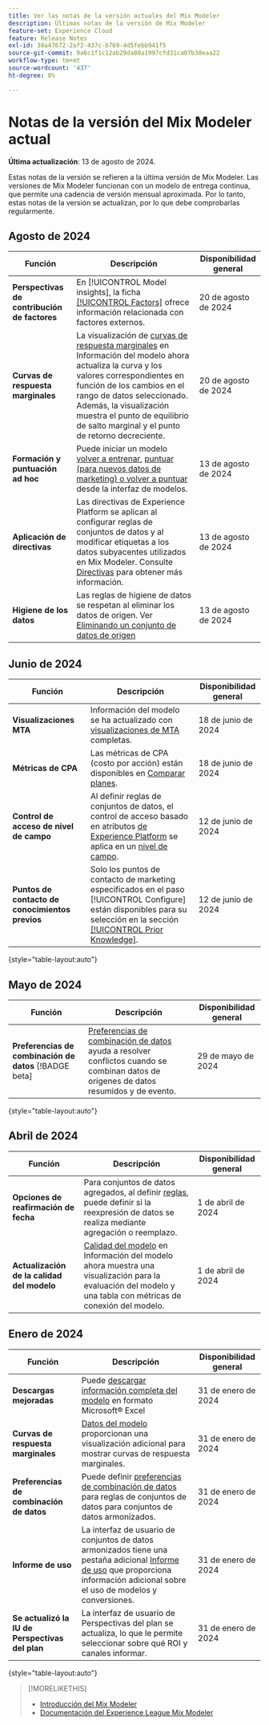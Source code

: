 ```yaml
---
title: Ver las notas de la versión actuales del Mix Modeler
description: Últimas notas de la versión de Mix Modeler
feature-set: Experience Cloud
feature: Release Notes
exl-id: 38a47672-2af2-437c-b769-4d5febb941f5
source-git-commit: 9a6c1f1c12ab29da80a1997cfd31ca07b38eaa22
workflow-type: tm+mt
source-wordcount: '437'
ht-degree: 8%

---
```


# Notas de la versión del Mix Modeler actual

**Última actualización**: 13 de agosto de 2024.

Estas notas de la versión se refieren a la última versión de Mix Modeler. Las versiones de Mix Modeler funcionan con un modelo de entrega continua, que permite una cadencia de versión mensual aproximada. Por lo tanto, estas notas de la versión se actualizan, por lo que debe comprobarlas regularmente.

## Agosto de 2024

| Función | Descripción | Disponibilidad general |
|---|---|---|
| **Perspectivas de contribución de factores** | En [!UICONTROL Model insights], la ficha [[!UICONTROL Factors]](/help/models/insights.md#factors) ofrece información relacionada con factores externos. | 20 de agosto de 2024 |
| **Curvas de respuesta marginales** | La visualización de [curvas de respuesta marginales](/help/models/insights.md#model-insights-1) en Información del modelo ahora actualiza la curva y los valores correspondientes en función de los cambios en el rango de datos seleccionado. Además, la visualización muestra el punto de equilibrio de salto marginal y el punto de retorno decreciente. | 20 de agosto de 2024 |
| **Formación y puntuación ad hoc** | Puede iniciar un modelo [volver a entrenar](/help/models/overview.md#re-train), [puntuar (para nuevos datos de marketing) o volver a puntuar](/help/models/overview.md#score-or-re-score) desde la interfaz de modelos. | 13 de agosto de 2024 |
| **Aplicación de directivas** | Las directivas de Experience Platform se aplican al configurar reglas de conjuntos de datos y al modificar etiquetas a los datos subyacentes utilizados en Mix Modeler. Consulte [Directivas](../data-governance/policies.md) para obtener más información. | 13 de agosto de 2024 |
| **Higiene de los datos** | Las reglas de higiene de datos se respetan al eliminar los datos de origen. Ver [Eliminando un conjunto de datos de origen](../harmonize-data/dataset-rules.md#delete-a-source-dataset) | 13 de agosto de 2024 |

## Junio de 2024

| Función | Descripción | Disponibilidad general |
|---|---|---|
| **Visualizaciones MTA** | Información del modelo se ha actualizado con [visualizaciones de MTA](../models/insights.md#attribution) completas. | 18 de junio de 2024 |
| **Métricas de CPA** | Las métricas de CPA (costo por acción) están disponibles en [Comparar planes](../plans/compare.md). | 18 de junio de 2024 |
| **Control de acceso de nivel de campo** | Al definir reglas de conjuntos de datos, el control de acceso basado en atributos [de Experience Platform](https://experienceleague.adobe.com/en/docs/experience-platform/access-control/abac/overview) se aplica en un [nivel de campo](../harmonize-data/dataset-rules.md#field-level-access-control). | 12 de junio de 2024 |
| **Puntos de contacto de conocimientos previos** | Solo los puntos de contacto de marketing especificados en el paso [!UICONTROL Configure] están disponibles para su selección en la sección [[!UICONTROL Prior Knowledge]](../models/create.md). | 12 de junio de 2024 |

{style="table-layout:auto"}

## Mayo de 2024

| Función | Descripción | Disponibilidad general |
|---|---|---|
| **Preferencias de combinación de datos** [!BADGE beta] | [Preferencias de combinación de datos](../harmonize-data/dataset-rules.md#data-merge-preferences) ayuda a resolver conflictos cuando se combinan datos de orígenes de datos resumidos y de evento. | 29 de mayo de 2024 |

{style="table-layout:auto"}




## Abril de 2024

| Función | Descripción | Disponibilidad general |
|---|---|---|
| **Opciones de reafirmación de fecha** | Para conjuntos de datos agregados, al definir [reglas](../harmonize-data/dataset-rules.md), puede definir si la reexpresión de datos se realiza mediante agregación o reemplazo. | 1 de abril de 2024 |
| **Actualización de la calidad del modelo** | [Calidad del modelo](/help/models/insights.md) en Información del modelo ahora muestra una visualización para la evaluación del modelo y una tabla con métricas de conexión del modelo. | 1 de abril de 2024 |


## Enero de 2024

| Función | Descripción | Disponibilidad general |
|---|---|---|
| **Descargas mejoradas** | Puede [descargar información completa del modelo](../models/insights.md) en formato Microsoft® Excel | 31 de enero de 2024 |
| **Curvas de respuesta marginales** | [Datos del modelo](../models/insights.md) proporcionan una visualización adicional para mostrar curvas de respuesta marginales. | 31 de enero de 2024 |
| **Preferencias de combinación de datos** | Puede definir [preferencias de combinación de datos](../harmonize-data/dataset-rules.md#data-merge-preferences) para reglas de conjuntos de datos para conjuntos de datos armonizados. | 31 de enero de 2024 |
| **Informe de uso** | La interfaz de usuario de conjuntos de datos armonizados tiene una pestaña adicional [Informe de uso](../harmonize-data/usage-report.md) que proporciona información adicional sobre el uso de modelos y conversiones. | 31 de enero de 2024 |
| **Se actualizó la IU de Perspectivas del plan** | La interfaz de usuario de Perspectivas del plan se actualiza, lo que le permite seleccionar sobre qué ROI y canales informar. | 31 de enero de 2024 |

{style="table-layout:auto"}


>[!MORELIKETHIS]
>
>* [Introducción del Mix Modeler](https://business.adobe.com/products/experience-platform/planning-and-measurement.html)
>* [Documentación del Experience League Mix Modeler](https://experienceleague.adobe.com/es/docs/mix-modeler)
